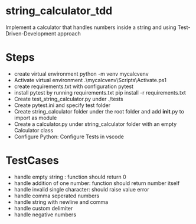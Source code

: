 # string_calculator_tdd
Implement a calculator that handles numbers inside a string and using Test-Driven-Development approach

# Steps
- create virtual environment
    python -m venv mycalcvenv
- Activate virtual environment 
    .\mycalcvenv\Scripts\Activate.ps1
- create requirements.txt with configuration
    pytest
- install pytest by running requirements.txt
    pip install -r requirements.txt
- Create test_string_calculator.py under ./tests
- Create pytest.ini and specify test folder
- Create string_calculator folder under the root folder and add __init__.py to import as module
- Create a calculator.py under string_calculator folder with an empty Calculator class
- Configure Python: Configure Tests in vscode

# TestCases
- handle empty string : function should return 0
- handle addition of one number: function should return number itself
- handle invalid single character: should raise value error
- handle comma seperated numbers 
- handle string with newline and comma
- handle custom delimiter
- handle negative numbers

